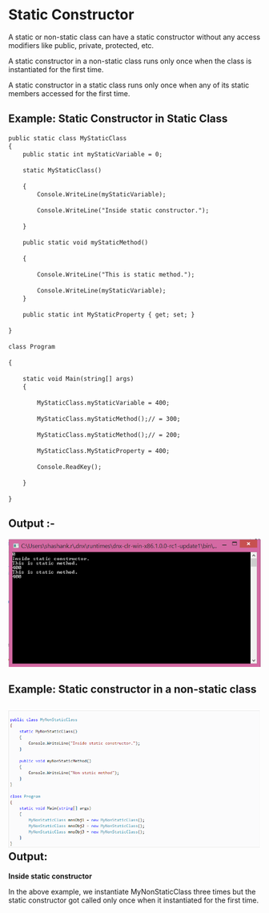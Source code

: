 # Static Constructor

A static or non-static class can have a static constructor without any access modifiers like public, private, protected, etc.

A static constructor in a non-static class runs only once when the class is instantiated for the first time.

A static constructor in a static class runs only once when any of its static members accessed for the first time.

## Example: Static Constructor in Static Class

```text
public static class MyStaticClass
{
    public static int myStaticVariable = 0;

    static MyStaticClass()

    {
        Console.WriteLine(myStaticVariable);

        Console.WriteLine("Inside static constructor.");

    }  

    public static void myStaticMethod()

    {

        Console.WriteLine("This is static method.");

        Console.WriteLine(myStaticVariable);
    }

    public static int MyStaticProperty { get; set; }

}

class Program

{

    static void Main(string[] args)
    {

        MyStaticClass.myStaticVariable = 400;

        MyStaticClass.myStaticMethod();// = 300;

        MyStaticClass.myStaticMethod();// = 200;

        MyStaticClass.MyStaticProperty = 400;

        Console.ReadKey();

    }

}
```

## Output :-

![](../.gitbook/assets/impo890rt.png)

## Example: Static constructor in a non-static class

## ![](../.gitbook/assets/impor908t.png)Output:

**Inside static constructor**

In the above example, we instantiate MyNonStaticClass three times but the static constructor got called only once when it instantiated for the first time.

